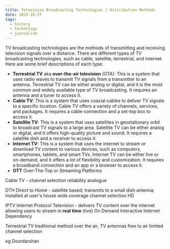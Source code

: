 ```yaml
---
title: Television Broadcasting Technologies / Distribution Methods
date: 2023-10-27
tags:
  - history
  - technology
  - journalism
---
```

TV broadcasting technologies are the methods of transmitting and receiving television signals over a distance. There are different types of TV broadcasting technologies, such as cable, satellite, terrestrial, and internet. Here are some brief descriptions of each type:

- **Terrestrial TV** aka **over-the-air television** (OTA): This is a system that uses radio waves to transmit TV signals from a transmitter to an antenna. Terrestrial TV can be either analog or digital, and it is the most common and widely available type of TV broadcasting. It requires an antenna and a tuner to access it.
- **Cable TV**: This is a system that uses coaxial cables to deliver TV signals to a specific location. Cable TV offers a variety of channels, services, and packages. It requires a cable connection and a set-top box to access it.
- **Satellite TV**: This is a system that uses satellites in geostationary orbit to broadcast TV signals to a large area. Satellite TV can be either analog or digital, and it offers high-quality picture and sound. It requires a satellite dish and a receiver to access it.
- **Internet TV**: This is a system that uses the internet to stream or download TV content to various devices, such as computers, smartphones, tablets, and smart TVs. Internet TV can be either live or on-demand, and it offers a lot of flexibility and customization. It requires a broadband connection and an app or a browser to access it.
- **OTT** Over-The-Top or Streaming Platforms

Cable TV - 
	channel selection
	reliability
	analogue


DTH Direct to Home - 
satellite based; transmits to a small dish antenna; installed at user's house
	wide coverage
	channel selection
	HD 

IPTV  Internet Protocol Television - 
delivers TV content over the internet allowing users to stream in **real time** (live)
	On Demand
	Interactive
	Internet Dependency 


Terrestrial TV
traditional method over the air, TV antennas
	free to air
	limited channel selection

eg Doordarshan 

